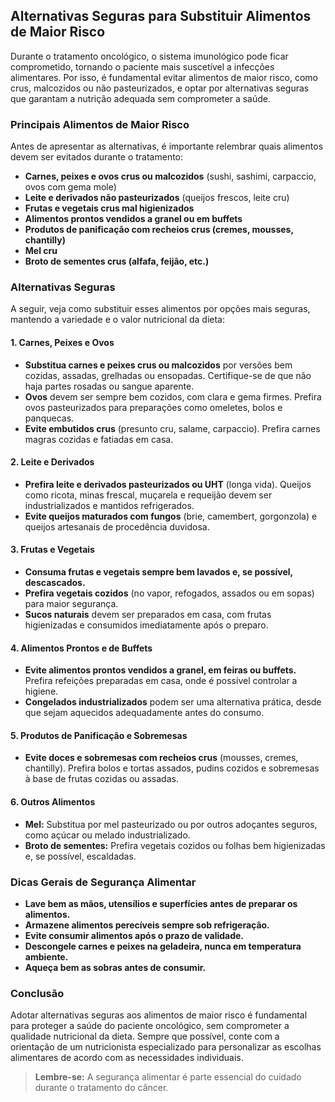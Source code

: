 
## Alternativas Seguras para Substituir Alimentos de Maior Risco

Durante o tratamento oncológico, o sistema imunológico pode ficar comprometido, tornando o paciente mais suscetível a infecções alimentares. Por isso, é fundamental evitar alimentos de maior risco, como crus, malcozidos ou não pasteurizados, e optar por alternativas seguras que garantam a nutrição adequada sem comprometer a saúde.

### Principais Alimentos de Maior Risco

Antes de apresentar as alternativas, é importante relembrar quais alimentos devem ser evitados durante o tratamento:

- **Carnes, peixes e ovos crus ou malcozidos** (sushi, sashimi, carpaccio, ovos com gema mole)
- **Leite e derivados não pasteurizados** (queijos frescos, leite cru)
- **Frutas e vegetais crus mal higienizados**
- **Alimentos prontos vendidos a granel ou em buffets**
- **Produtos de panificação com recheios crus (cremes, mousses, chantilly)**
- **Mel cru**
- **Broto de sementes crus (alfafa, feijão, etc.)**

### Alternativas Seguras

A seguir, veja como substituir esses alimentos por opções mais seguras, mantendo a variedade e o valor nutricional da dieta:

#### 1. **Carnes, Peixes e Ovos**

- **Substitua carnes e peixes crus ou malcozidos** por versões bem cozidas, assadas, grelhadas ou ensopadas. Certifique-se de que não haja partes rosadas ou sangue aparente.
- **Ovos** devem ser sempre bem cozidos, com clara e gema firmes. Prefira ovos pasteurizados para preparações como omeletes, bolos e panquecas.
- **Evite embutidos crus** (presunto cru, salame, carpaccio). Prefira carnes magras cozidas e fatiadas em casa.

#### 2. **Leite e Derivados**

- **Prefira leite e derivados pasteurizados ou UHT** (longa vida). Queijos como ricota, minas frescal, muçarela e requeijão devem ser industrializados e mantidos refrigerados.
- **Evite queijos maturados com fungos** (brie, camembert, gorgonzola) e queijos artesanais de procedência duvidosa.

#### 3. **Frutas e Vegetais**

- **Consuma frutas e vegetais sempre bem lavados e, se possível, descascados.**
- **Prefira vegetais cozidos** (no vapor, refogados, assados ou em sopas) para maior segurança.
- **Sucos naturais** devem ser preparados em casa, com frutas higienizadas e consumidos imediatamente após o preparo.

#### 4. **Alimentos Prontos e de Buffets**

- **Evite alimentos prontos vendidos a granel, em feiras ou buffets.** Prefira refeições preparadas em casa, onde é possível controlar a higiene.
- **Congelados industrializados** podem ser uma alternativa prática, desde que sejam aquecidos adequadamente antes do consumo.

#### 5. **Produtos de Panificação e Sobremesas**

- **Evite doces e sobremesas com recheios crus** (mousses, cremes, chantilly). Prefira bolos e tortas assados, pudins cozidos e sobremesas à base de frutas cozidas ou assadas.

#### 6. **Outros Alimentos**

- **Mel:** Substitua por mel pasteurizado ou por outros adoçantes seguros, como açúcar ou melado industrializado.
- **Broto de sementes:** Prefira vegetais cozidos ou folhas bem higienizadas e, se possível, escaldadas.

### Dicas Gerais de Segurança Alimentar

- **Lave bem as mãos, utensílios e superfícies antes de preparar os alimentos.**
- **Armazene alimentos perecíveis sempre sob refrigeração.**
- **Evite consumir alimentos após o prazo de validade.**
- **Descongele carnes e peixes na geladeira, nunca em temperatura ambiente.**
- **Aqueça bem as sobras antes de consumir.**

### Conclusão

Adotar alternativas seguras aos alimentos de maior risco é fundamental para proteger a saúde do paciente oncológico, sem comprometer a qualidade nutricional da dieta. Sempre que possível, conte com a orientação de um nutricionista especializado para personalizar as escolhas alimentares de acordo com as necessidades individuais.

> **Lembre-se:** A segurança alimentar é parte essencial do cuidado durante o tratamento do câncer.
```
